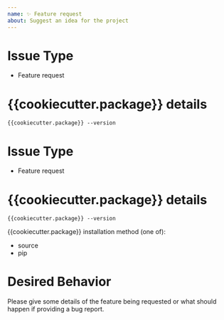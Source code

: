 ```yaml
---
name: ✨ Feature request
about: Suggest an idea for the project
---
```

<!--- Verify first that your issue is not already reported on the issue tracker -->
<!--
  If you do not have capacity to contribute to resolving the that you will now
  open, please consider supporting the maintainer and donating at
  {{cookiecutter.support}}.
-->

# Issue Type

- Feature request

# {{cookiecutter.package}} details

```
{{cookiecutter.package}} --version
```

# Issue Type

- Feature request

# {{cookiecutter.package}} details

```
{{cookiecutter.package}} --version
```

{{cookiecutter.package}} installation method (one of):

- source
- pip

# Desired Behavior

Please give some details of the feature being requested or what should happen
if providing a bug report.
